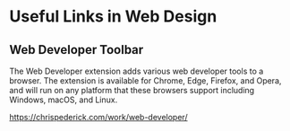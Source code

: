 # Useful Links in Web Design

## Web Developer Toolbar

The Web Developer extension adds various web developer tools to a browser. The extension is available for Chrome, Edge, Firefox, and Opera, and will run on any platform that these browsers support including Windows, macOS, and Linux.

https://chrispederick.com/work/web-developer/
